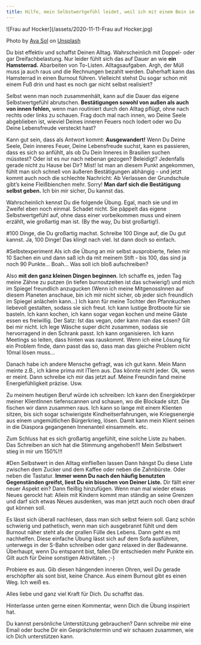 ```yaml
---
title: Hilfe, mein Selbstwertgefühl leidet, weil ich mit einem Bein im Burnout stehe - Was nun?
---
```


![Frau auf Hocker](/assets/2020-11-11-Frau auf Hocker.jpg)

<span>Photo by <a href="https://unsplash.com/@avasol?utm_source=unsplash&amp;utm_medium=referral&amp;utm_content=creditCopyText">Ava Sol</a> on <a href="https://unsplash.com/s/photos/self-love?utm_source=unsplash&amp;utm_medium=referral&amp;utm_content=creditCopyText">Unsplash</a></span>

Du bist effektiv und schaffst Deinen Alltag. Wahrscheinlich mit Doppel- oder gar Dreifachbelastung. Nur leider fühlt sich das auf Dauer an wie **ein Hamsterrad.** Abarbeiten von To-Listen. Alltagsaufgaben. Argh, der Müll muss ja auch raus und die Rechnungen bezahlt werden. Daherhaft kann das Hamsterrad in einen Burnout führen. Vielleicht stehst Du sogar schon mit einem Fuß drin und hast es noch gar nicht selbst realisiert?

Selbst wenn man noch zusammenhält, kann auf die Dauer das eigene Selbstwertgefühl abrutschen. **Bestätigungen sowohl von außen als auch von innen fehlen,** wenn man routiniert durch den Alltag pflügt, ohne nach rechts oder links zu schauen. Frag doch mal nach innen, wo Deine Seele abgeblieben ist, wieviel Deines inneren Feuers noch lodert oder wo Du Deine Lebensfreude versteckt hast? 

Kann gut sein, dass als Antwort kommt: **Ausgewandert!** Wenn Du Deine Seele, Dein inneres Feuer, Deine Lebensfreude suchst, kann es passieren, dass es sich so anfühlt, als ob Du Dein Inneres in Brasilien suchen müsstest? Oder ist es nur nach nebenan gezogen? Beleidigt? Jedenfalls gerade nicht zu Hause bei Dir? Mist! Ist man an diesem Punkt angekommen, fühlt man sich schnell von äußeren Bestätigungen abhängig - und jetzt kommt auch noch die schlechte Nachricht: Ab Verlassen der Grundschule gibt’s keine Fleißbienchen mehr. Sorry! **Man darf sich die Bestätigung selbst geben.** Ich bin mir sicher, Du kannst das.  

Wahrscheinlich kennst Du die folgende Übung. Egal, mach sie und im Zweifel eben noch einmal. Schadet nicht. Sie päppelt das eigene Selbstwertgefühl auf, ohne dass einer vorbeikommen muss und einem erzählt, wie großartig man ist. (By the way, Du bist großartig!). 

#100 Dinge, die Du großartig machst. 
Schreibe 100 Dinge auf, die Du gut kannst. Ja, 100 Dinge! Das klingt nach viel. Ist dann doch so einfach. 

#Selbstexperiment
Als ich die Übung an mir selbst ausprobierte, fielen mir 10 Sachen ein und dann saß ich da mit meinem Stift - bis 100, das sind ja noch 90 Punkte... Boah... Was soll ich bloß aufschreiben? 

Also **mit den ganz kleinen Dingen beginnen**. Ich schaffe es, jeden Tag meine Zähne zu putzen (in tiefen burnoutzeiten ist das schwierig!) und mich im Spiegel freundlich anzugucken (Wenn ich meine MitgenossInnen auf diesem Planeten anschaue, bin ich mir nicht sicher, ob jeder sich freundlich im Spiegel anlächeln kann…) Ich kann für meine Tochter den Pfannkuchen liebevoll gestalten, sodass sie sich freut. Ich kann lustige Brotboote für sie basteln. Ich kann kochen, ich kann sogar vegan kochen und meine Gäste essen es freiwillig. Der Satz: Ist das vegan, oder kann man das essen? Gilt bei mir nicht. Ich lege Wäsche super dicht zusammen, sodass sie hervorragend in den Schrank passt. Ich kann organisieren. Ich kann Meetings so leiten, dass hinten was rauskommt. Wenn ich eine Lösung für ein Problem finde, dann passt das so, dass man das gleiche Problem nicht 10mal lösen muss...

Danach habe ich andere Mensche gefragt, was ich gut kann. Mein Mann meinte z.B., ich käme prima mit ITlern aus. Das könnte nicht jeder. Ok, wenn er meint. Dann schreibe ich mir das jetzt auf. Meine Freundin fand meine Energiefühligkeit präzise. Usw. 

Zu meinem heutigen Beruf würde ich schreiben: Ich kann den Energiekörper meiner KlientInnen tiefenscannen und schauen, wo die Blockade sitzt. Die fischen wir dann zusammen raus. Ich kann so lange mit einem Klienten sitzen, bis sich sogar schwierigste Kindheitserfahrungen, wie Kriegsenergie aus einem ungemütlichen Bürgerkrieg, lösen. Damit kann mein Klient seinen in die Diaspora gegangenen Innenanteil einsammeln. etc.

Zum Schluss hat es sich großartig angefühlt, eine solche Liste zu haben. Das Schreiben an sich hat die Stimmung angehoben!!! Mein Selbstwert stieg in mir um 150%!!!

#Den Selbstwert in den Alltag einfließen lassen
Dann hängst Du diese Liste zwischen dem Zucker und dem Kaffee oder neben die Zahnbürste. Oder neben die Tastatur. **Immer wenn Du nach den häufig benutzten Gegenständen greifst, liest Du ein bisschen von Deiner Liste.** Dir fällt einer neuer Aspekt ein? Dann fleißig hinzufügen. Wenn man mal wieder etwas Neues gerockt hat: Allein mit Kindern kommt man ständig an seine Grenzen und darf sich etwas Neues ausdenken, was man jetzt auch noch oben drauf gut können soll. 

Es lässt sich überall nachlesen, dass man sich selbst feiern soll. Ganz schön schwierig und pathetisch, wenn man sich ausgebrannt fühlt und dem Burnout näher steht als der prallen Fülle des Lebens. Dann geht es mit nachhelfen. Diese einfache Übung lässt sich auf dem Sofa ausführen, unterwegs in der S-Bahn schreiben oder ganz relaxed in der Badewanne. Überhaupt, wenn Du entspannt bist, fallen Dir entschieden mehr Punkte ein. Gilt auch für Deine sonstigen Aktivitäten. ;-)

Probiere es aus. Gib diesen hängenden inneren Ohren, weil Du gerade erschöpfter als sont bist, keine Chance. Aus einem Burnout gibt es einen Weg. Ich weiß es. 
 
Alles liebe und ganz viel Kraft für Dich. Du schaffst das.

Hinterlasse unten gerne einen Kommentar, wenn Dich die Übung inspiriert hat.

Du kannst persönliche Unterstützung gebrauchen? Dann schreibe mir eine Email oder buche Dir ein Gesprächstermin und wir schauen zusammen, wie ich Dich unterstützen kann.

